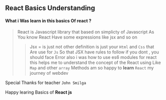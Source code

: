 ## React Basics Understanding

#### What i Was learn in this basics Of react ?

> React is Javascript library that based on simplicty of Javascript
> As You know React Have some expressions like jsx and so on
>
> > Jsx = is just not other definition is just your `Html` and `Css` that Are use for `Js` So that JSX have rules to follow if you dont , you should face Error
> > also i was how to use es6 modules for react this helps me to understand the concept of the React using Like `Map` and other `array` Methods
> > am so happy to **learn** `React` my journey of webdev

Special Thanks for teacher `John Smilga`

Happy learing Basics of **React js**
